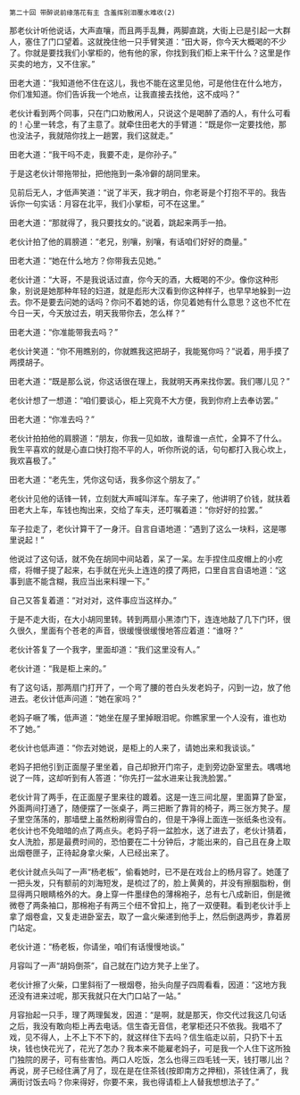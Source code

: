     第二十回 带醉说前缘落花有主 含羞挥别泪覆水难收(2) 

   那老伙计听他说话，大声直嚷，而且两手乱舞，两脚直跳，大街上已是引起一大群人，塞住了门口望着。这就挽住他一只手臂笑道：“田大哥，你今天大概喝的不少了。你就是要找我们小掌柜的，他有他的家，你找到我们柜上来干什么？这里是作买卖的地方，又不住家。”

   田老大道：“我知道他不住在这儿，我也不能在这里见他，可是他住在什么地方，你们准知道。你们告诉我一个地点，让我直接去找他，这不成吗？”

   老伙计看到两个同事，只在门口劝散闲人，只说这个是喝醉了酒的人，有什么可看的！心里一转念，有了主意了。就牵住田老大的手臂道：“既是你一定要找他，那也没法子，我就陪你找上一趟罢，我们这就走。”

   田老大道：“我干吗不走，我要不走，是你孙子。”

   于是这老伙计带拖带扯，把他拖到一条冷僻的胡同里来。

   见前后无人，才低声笑道：“说了半天，我才明白，你老哥是个打抱不平的。我告诉你一句实话：月容在北平，我们小掌柜，可不在这里。”

   田老大道：“那就得了，我只要找女的。”说着，跳起来两手一拍。

   老伙计拍了他的肩膀道：“老兄，别嚷，别嚷，有话咱们好好的商量。”

   田老大道：“她在什么地方？你带我去见她。”

   老伙计道：“大哥，不是我说话过直，你今天的酒，大概喝的不少。像你这种形象，别说是她那种年轻的妇道，就是彪形大汉看到你这种样子，也早早地躲到一边去。你不是要去问她的话吗？你问不着她的话，你见着她有什么意思？这也不忙在今日一天，今天放过去，明天我带你去，怎么样？”

   田老大道：“你准能带我去吗？”

   老伙计笑道：“你不用瞧别的，你就瞧我这把胡子，我能冤你吗？”说着，用手摸了两摸胡子。

   田老大道：“既是那么说，你这话很在理上，我就明天再来找你罢。我们哪儿见？”

   老伙计想了一想道：“咱们要谈心，柜上究竟不大方便，我到你府上去奉访罢。”

   田老大道：“你准去吗？”

   老伙计拍拍他的肩膀道：“朋友，你我一见如故，谁帮谁一点忙，全算不了什么。我生平喜欢的就是心直口快打抱不平的人，听你所说的话，句句都打入我心坎上，我欢喜极了。”

   田老大道：“老先生，凭你这句话，我多你这个朋友了。”

   老伙计见他的话锋一转，立刻就大声喊叫洋车。车子来了，他讲明了价钱，就扶着田老大上车，车钱也掏出来，交给了车夫，还叮嘱着道：“你好好的拉罢。”

   车子拉走了，老伙计算干了一身汗。自言自语地道：“遇到了这么一块料，这是哪里说起！”

   他说过了这句话，就不免在胡同中间站着，呆了一呆。左手捏住瓜皮帽上的小疙瘩，将帽子提了起来，右手就在光头上连连的摸了两把，口里自言自语地道：“这事到底不能含糊，我应当出来料理一下。”

   自己又答复着道：“对对对，这件事应当这样办。”

   于是不走大街，在大小胡同里转。转到两扇小黑漆门下，连连地敲了几下门环，很久很久，里面有个苍老的声音，很缓慢很缓慢地答应着道：“谁呀？”

   老伙计答复了一个我字，里面却道：“我们这里没有人。”

   老伙计道：“我是柜上来的。”

   有了这句话，那两扇门打开了，一个弯了腰的苍白头发老妈子，闪到一边，放了他进去。老伙计低声问道：“她在家吗？”

   老妈子噘了嘴，低声道：“她坐在屋子里掉眼泪呢。你瞧家里一个人没有，谁也劝不了她。”

   老伙计也低声道：“你去对她说，是柜上的人来了，请她出来和我谈谈。”

   老妈子把他引到正面屋子里坐着，自己却掀开门帘子，走到旁边卧室里去。喁喁地说了一阵，这却听到有人答道：“你先打一盆水进来让我洗脸罢。”

   老伙计背了两手，在正面屋子里来往的踱着。这是一连三间北屋，里面算了卧室，外面两间打通了，随便摆了一张桌子，两三把断了靠背的椅子，两三张方凳子。屋子里空荡荡的，那墙壁上虽然粉刷得雪白的，但是干净得上面连一张纸条也没有。老伙计也不免暗暗的点了两点头。老妈子将一盆脸水，送了进去了，老伙计猜着，女人洗脸，那是最费时间的，恐怕要在二十分钟后，才能出来的，自己且在身上取出烟卷匣子，正待起身拿火柴，人已经出来了。

   老伙计就点头叫了一声“杨老板”，偷看她时，已不是在戏台上的杨月容了。她蓬了一把头发，只有额前的刘海短发，是梳过了的，脸上黄黄的，并没有擦胭脂粉，倒显得两只眼睛格外的大。身上穿一件墨绿色的薄棉袍子，总有七八成新旧，倒是微微卷了两条袖口，那棉袍子有两三个纽不曾扣上，拖了一双便鞋。看到老伙计手上拿了烟卷盒，又复走进卧室去，取了一盒火柴递到他手上，然后倒退两步，靠着房门站定。

   老伙计道：“杨老板，你请坐，咱们有话慢慢地谈。”

   月容叫了一声“胡妈倒茶”，自己就在门边方凳子上坐了。

   老伙计擦了火柴，口里斜衔了一根烟卷，抬头向屋子四周看看，因道：“这地方我还没有进来过呢，那天我就只在大门口站了一站。”

   月容抬起一只手，理了两理鬓发，因道：“是啊，就是那天，你交代过我这几句话之后，我没有敢向柜上再去电话。信生杳无音信，老掌柜还只不依我。我唱不了戏，见不得人，上不上下不下的，就这样住下去吗？信生临走以前，只扔下十五块，钱也快花光了，花光了怎办？我本来不能雇老妈子，可是我一个人住下这所独门独院的房子，可有些害怕。两口人吃饭，怎么也得三四毛钱一天，钱打哪儿出？再说，房子已经住满了月了，现在是在住茶钱(按即南方之押租)，茶钱住满了，我满街讨饭去吗？你来得好，你要不来，我也得请柜上人替我想想法子了。”

